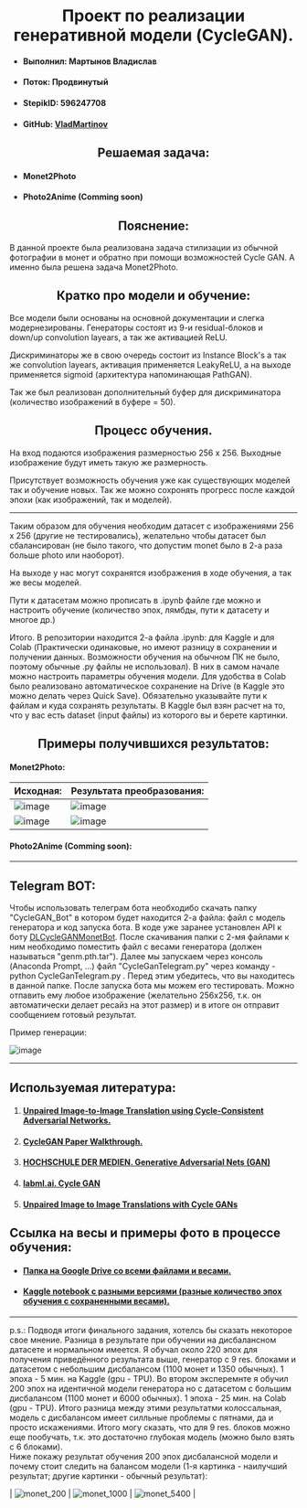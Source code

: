 <h1 align="middle">Проект по реализации <b>генеративной модели (CycleGAN)</b>.</h1>
<ul>
  <li><h4>Выполнил: Мартынов Владислав</h4></li>
  <li><h4>Поток: Продвинутый</h4></li>
  <li><h4>StepikID: 596247708</h4></li>
  <li><h4>GitHub: <a href=""https://github.com/VladMartinov>VladMartinov</a></h4></li>
</ul>
<h2 align="middle">Решаемая задача:</h2>
<ul>
  <li><h4>Monet2Photo</h4></li>
  <li><h4>Photo2Anime (Comming soon)</h4></li>
</ul>

<h2 align="middle">Пояснение:</h2>
<p>В данной проекте была реализована задача стилизации из обычной фотографии в монет и обратно при помощи возможностей Cycle GAN. А именно была решена задача Monet2Photo.</p>

<h2 align="middle">Кратко про модели и обучение:</h2>
<p>Все модели были основаны на основной документации и слегка модернезированы. Генераторы состоят из 9-и residual-блоков и down/up convolution layears, а так же активацией ReLU.</p>
<p>Дискриминаторы же в свою очередь состоит из Instance Block's а так же convolution layears, активация применяется LeakyReLU, а на выходе применяется sigmoid (архитектура напоминающая PathGAN).</p>
<p>Так же был реализован дополнительный буфер для дискриминатора (количество изображений в буфере = 50).</p>

<h2 align="middle">Процесс обучения.</h2>
<p>На вход подаются изображения размерностью 256 x 256. Выходные изображение будут иметь такую же размерность.</p>
<p>Присутствует возможность обучения уже как существующих моделей так и обучение новых. Так же можно сохронять прогресс после каждой эпохи (как изображений, так и моделей).</p>
<hr>
<p>Таким образом для обучения необходим датасет с изображениями 256 x 256 (другие не тестировались), желательно чтобы датасет был сбалансирован (не было такого, что допустим monet было в 2-а раза больше photo или наоборот).</p>
<p>На выходе у нас могут сохранятся изображения в ходе обучения, а так же весы моделей.</p>
<p>Пути к датасетам можно прописать в .ipynb файле где можно и настроить обучение (количество эпох, лямбды, пути к датасету и многое др.)</p>
<p>Итого. В репозитории находится 2-а файла .ipynb: для Kaggle и для Colab (Практически одинаковые, но имеют разницу в сохранении и получении данных. Возможности обучения на обычном ПК не было, поэтому обычные .py файлы не использовал). В них в самом начале можно настроить параметры обучения модели. Для удобства в Colab было реализовано автоматическое сохранение на Drive (в Kaggle это можно делать через Quick Save). Обязательно указывайте пути к файлам и куда сохранять результаты. В Kaggle был взян расчет на то, что у вас есть dataset (input файлы) из которого вы и берете картинки.</p>

<h2 align="middle">Примеры получившихся результатов:</h2>
<h4>Monet2Photo:</h4>

| Исходная:     | Результата преобразования:  |
| ------------- | --------------------------- |
| ![image](https://github.com/VladMartinov/DL.CycleGAN/assets/92305802/b57d97e3-3c4f-4182-b5ff-2eaa446ca589) | ![image](https://github.com/VladMartinov/DL.CycleGAN/assets/92305802/7e580729-b637-4266-8dac-ca1ac3b94368) |
| ![image](https://github.com/VladMartinov/DL.CycleGAN/assets/92305802/f994e935-e3fd-437d-8d49-3dd64adc88c9) | ![image](https://github.com/VladMartinov/DL.CycleGAN/assets/92305802/894e5560-bb9b-4e1d-8864-9b1b0a048d01) |

<h4>Photo2Anime (Comming soon):</h4>

<hr>
<h2>Telegram BOT:</h2>
<p>Чтобы использовать телеграм бота необходибо скачать папку "CycleGAN_Bot" в котором будет находится 2-а файла: файл с модель генератора и код запуска бота. В коде уже заранее установлен API к боту <a href="https://t.me/DLCycleGANMonetBot">DLCycleGANMonetBot</a>. После скачивания папки с 2-мя файлами к ним необходимо поместить файл с весами генератора (должен называться "genm.pth.tar"). Далее мы запускаем через консоль (Anaconda Prompt, ...) файл "CycleGanTelegram.py" через команду - python CycleGanTelegram.py . Перед этим убедитесь, что вы находитесь в данной папке. После запуска бота мы можем его тестировать. Можно отпавить ему любое изображение (желательно 256x256, т.к. он автоматически делает ресайз на этот размер) и в итоге он отправит сообщением готовый результат.</p>
<p>Пример генерации:</p>

![image](https://github.com/VladMartinov/DL.CycleGAN/assets/92305802/6c00c8d2-857b-415d-9cd5-33e35a66d1e4)

<hr>
<h2>Используемая литература:</h2>
<ol>
  <li><h4><a href="https://arxiv.org/pdf/1703.10593.pdf">Unpaired Image-to-Image Translation using Cycle-Consistent Adversarial Networks.</a></h4></li>
  <li><h4><a href="https://www.youtube.com/watch?v=5jziBapziYE&list=PLhhyoLH6IjfwIp8bZnzX8QR30TRcHO8Va&index=8">CycleGAN Paper Walkthrough.</a></h4></li>
  <li><h4><a href="https://hannibunny.github.io/mlbook/gan/GAN.html">HOCHSCHULE DER MEDIEN. Generative Adversarial Nets (GAN)</a></h4></li>
  <li><h4><a href="https://nn.labml.ai/gan/cycle_gan/index.html">labml.ai. Cycle GAN</a></h4></li>
  <li><h4><a href="https://blog.paperspace.com/unpaired-image-to-image-translations-with-cycle-gans/">Unpaired Image to Image Translations with Cycle GANs</a></h4></li>
</ol>
<h2>Ссылка на весы и примеры фото в процессе обучения:</h2>
<ul>
  <li><h4><a href="https://drive.google.com/drive/folders/1OJRgLQmvXJTDdMa-OWqW0_k0EuaMxK7c?usp=sharing">Папка на Google Drive со всеми файлами и весами.</a></h4></li>
  <li><h4><a href="https://www.kaggle.com/code/vladmartinov/cyclegan-dd">Kaggle notebook с разными версиями (разные количество эпох обучения с сохраненными весами).</a></h4></li>
</ul>
<hr>
<p>p.s.: Подводя итоги финального задания, хотелсь бы сказать некоторое свое мнение. Разница в результате при обучении на дисбалансном датасете и нормальном имеется. Я обучал около 220 эпох для получения приведённого результата выше, генератор с 9 res. блоками и датасетом с небольшим дисбалансом (1100 монет и 1350 обычных). 1 эпоха - 5 мин. на Kaggle (gpu - TPU). Во втором эксперемнте я обучил 200 эпох на идентичной модели генератора но с датасетом с большим дисбалансом (1100 монет и 6000 обычных). 1 эпоха - 25 мин. на Colab (gpu - TPU). Итого разница между этими результатми колоссальная, модель с дисбалансом имеет силльные проблемы с пятнами, да и просто искажениями. Итого могу сказать, что для 9 res. блоков можно еще пообучать, т.к. это достаточно глубокая модель (можно было взять с 6 блоками). <br /> Ниже покажу результат обучения 200 эпох дисбалансной модели и почему стоит следить на балансом модели (1-я картинка - наилучший результат; другие картинки - обычный результат):</p>

| ![monet_200](https://github.com/VladMartinov/DL.CycleGAN/assets/92305802/5ef98782-a224-47f0-96b0-17c47db6c85d) | ![monet_1000](https://github.com/VladMartinov/DL.CycleGAN/assets/92305802/cf3b3e76-b536-4da9-88d5-7b2d1f6e2ab0) | ![monet_5400](https://github.com/VladMartinov/DL.CycleGAN/assets/92305802/edc17629-8c04-406b-9223-3906a2fa1642) |
